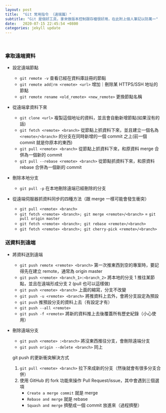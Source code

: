 ```yaml
---
layout: post
title:  "Git 常用指令 （遠端篇）"
subtitle: "Git 是個好工具，拿來做版本控制跟存檔很好用，在此附上個人筆記以防萬一"
date:   2020-07-15 22:45:54 +0800
categories: jekyll update
---
```


<br>

### 拿取遠端資料

- 設定遠端節點

  - `git remote -v` 查看已經在資料庫註冊的節點
  - `git remote add|rm <remote> <url>` 增加｜刪除某 HTTPS/SSH 地址的節點
  - `git remote rename <old_remote> <new_remote>` 更換節點名稱

- 從遠端拿資料下來

  - `git clone <url>` 複製這個地址的資料，並且會自動新增節點(如果沒有的話)
  - `git fetch <remote> <branch>` 從節點上抓資料下來，並且建立一個名為`<remote>/<branch>` 的分支在同時新增的一個 commit 之上(前一個 commit 就是你原本的東西)
  - `git pull <remote> <branch>` 從節點上抓資料下來，和原資料 merge 合併為一個新的 commit
  - `git pull --rebase <remote> <branch>` 從節點抓資料下來，和原資料 rebase 合併為一個新的 commit

- 刪除本地分支

  - `git pull -p` 在本地刪除遠端已經刪除的分支

- 從遠端伺服器抓資料同步的四種方法（跟 merge 一樣可能會發生衝突）
  - `git pull <remote> <branch>`
  - `git fetch <remote> <branch>; git merge <remote>/<branch>` = `git pull origin master`
  - `git fetch <remote> <branch>; git rebase <remote>/<branch>`
  - `git fetch <remote> <branch>; git cherry-pick <remote>/<branch>`

### 送資料到遠端

- 將資料送到遠端

  - `git push remote <remote> <branch>` 第一次推東西到空的專案時，要記得先在建立 remote，通常為 origin master
  - `git push <remote> <branch_1>:<branch_2>` 將本地的分支 1 推往某節點，並且在遠端形成分支 2 (pull 也可以這樣做)
  - `git push <remote> <branch>` 上面的縮寫，分支不改變
  - `git push -u <remote> <branch>` 將推資料上去外，會將分支設定為預設
  - `git push` 推預設分支的資料上去（有設定才有）
  - `git push --all <remote>`
  - `git push -f <remote>` 將新的資料推上去後覆蓋所有歷史紀錄（小心使用）

- 刪除遠端分支

  - `git push <remote> :<branch>` 將沒東西推往分支，會刪除遠端分支
  - `git push origin --delete <branch>` 同上

  git push 的更新衝突解決方式

  1. `git pull <remote> <branch>` 拉下來成新的分支（然後就會有很多分支合併）
  2. 使用 GitHub 的 fork 功能來操作 Pull Request/issue，其中會遇到三個選項
     - `Create a merge commit` 就是 merge
     - `Rebase and merge` 就是 rebase
     - `Squash and merge` 擠壓成一個 commit 放進來（過程擠壓）

